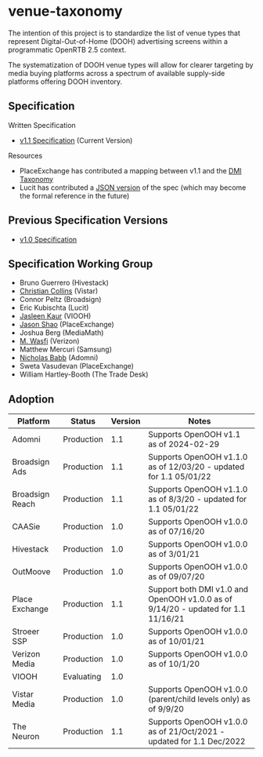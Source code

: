 # venue-taxonomy

The intention of this project is to standardize the list of venue types that represent
Digital-Out-of-Home (DOOH) advertising screens within a programmatic OpenRTB 2.5 context.

The systematization of DOOH venue types will allow for clearer targeting by media buying
platforms across a spectrum of available supply-side platforms offering DOOH inventory.

## Specification

Written Specification

* [v1.1 Specification](./specification-1.1.md) (Current Version)

Resources
* PlaceExchange has contributed a mapping between v1.1 and the [DMI Taxonomy](./DMI%20to%20OpenOOH%201.1%20Mapping.csv)
* Lucit has contributed a [JSON version](./specification.json) of the spec (which may become the formal reference in the future)

## Previous Specification Versions
* [v1.0 Specification](./specification-1.0.md)

## Specification Working Group

* Bruno Guerrero (Hivestack)
* [Christian Collins](https://github.com/christiancollins11) (Vistar)
* Connor Peltz (Broadsign)
* Eric Kubischta (Lucit)
* [Jasleen Kaur](https://github.com/jasleenk-viooh) (VIOOH)
* [Jason Shao](https://github.com/jayshao) (PlaceExchange)
* Joshua Berg (MediaMath)
* [M. Wasfi](https://github.com/mowasfi7) (Verizon)
* Matthew Mercuri (Samsung)
* [Nicholas Babb](https://github.com/ndbabb) (Adomni)
* Sweta Vasudevan (PlaceExchange)
* William Hartley-Booth (The Trade Desk)

## Adoption

| Platform | Status | Version | Notes |
| ----------- | ------ | ------- | ----- |
| Adomni | Production | 1.1 | Supports OpenOOH v1.1 as of 2024-02-29 |
| Broadsign Ads | Production | 1.1 | Supports OpenOOH v1.1.0 as of 12/03/20 - updated for 1.1 05/01/22 |
| Broadsign Reach | Production | 1.1 | Supports OpenOOH v1.1.0 as of 8/3/20 - updated for 1.1 05/01/22 |
| CAASie | Production | 1.0 | Supports OpenOOH v1.0.0 as of 07/16/20 |
| Hivestack | Production | 1.0 | Supports OpenOOH v1.0.0 as of 3/01/21 |
| OutMoove | Production | 1.0 | Supports OpenOOH v1.0.0 as of 09/07/20 |
| Place Exchange | Production | 1.1 | Support both DMI v1.0 and OpenOOH v1.0.0 as of 9/14/20 - updated for 1.1 11/16/21 |
| Stroeer SSP| Production | 1.0 | Supports OpenOOH v1.0.0 as of 10/01/21 |
| Verizon Media | Production | 1.0 | Supports OpenOOH v1.0.0 as of 10/1/20 |
| VIOOH | Evaluating | 1.0 |  |
| Vistar Media | Production | 1.0 | Supports OpenOOH v1.0.0 (parent/child levels only) as of 9/9/20
| The Neuron | Production | 1.1 | Supports OpenOOH v1.0.0 as of 21/Oct/2021 - updated for 1.1 Dec/2022 |
